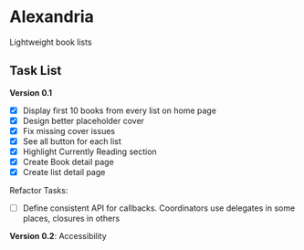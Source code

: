 #  Alexandria

Lightweight book lists 

## Task List

**Version 0.1**

- [x] Display first 10 books from every list on home page
- [x] Design better placeholder cover
- [x] Fix missing cover issues
- [x] See all button for each list
- [x] Highlight Currently Reading section
- [x] Create Book detail page
- [x] Create list detail page

Refactor Tasks:

- [ ] Define consistent API for callbacks. Coordinators use delegates in some places, closures in others


**Version 0.2**: Accessibility


